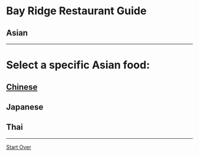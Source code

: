 # Bay Ridge Restaurant Guide
## Asian
---
Select a specific Asian food:
=======
## [Chinese](chinese.md)
## Japanese
## Thai
---
[Start Over](../home.md)
